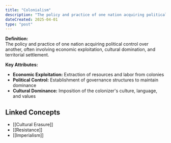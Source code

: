 ```yaml
---
title: "Colonialism"
description: "The policy and practice of one nation acquiring political control over another, often involving economic exploitation, cultural domination, and territorial settlement."
dateCreated: 2025-04-01
type: "post"
---
```


**Definition:**  
The policy and practice of one nation acquiring political control over another, often involving economic exploitation, cultural domination, and territorial settlement.

**Key Attributes:**  
- **Economic Exploitation:** Extraction of resources and labor from colonies  
- **Political Control:** Establishment of governance structures to maintain dominance  
- **Cultural Dominance:** Imposition of the colonizer's culture, language, and values

## Linked Concepts
- [[Cultural Erasure]]
- [[Resistance]]
- [[Imperialism]]
